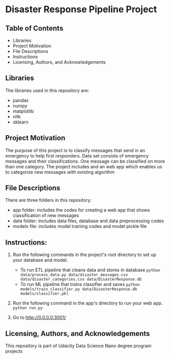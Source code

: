 # Disaster Response Pipeline Project

## Table of Contents
* Libraries
* Project Motivation
* File Descriptions
* Instructions
* Licensing, Authors, and Acknowledgements

## Libraries
The libraries used in this repository are:
* pandas
* numpy
* matplotlib
* nltk
* sklearn

## Project Motivation
The purpose of this project is to classify messages that send in an emergency to help first responders. Data set consists of emergency messages and their classifications. One message can be classified on more than one category.
The project includes and an web app which enables us to categorize new messages with existing algorithm


## File Descriptions
There are three folders in this repository:
* app folder: includes the codes for creating a web app that shows classification of new messages
* data folder: includes data files, database and data preprocessing codes
* models file: includes model training codes and model pickle file


## Instructions:
1. Run the following commands in the project's root directory to set up your database and model.

    - To run ETL pipeline that cleans data and stores in database
        `python data/process_data.py data/disaster_messages.csv data/disaster_categories.csv data/DisasterResponse.db`
    - To run ML pipeline that trains classifier and saves
        `python models/train_classifier.py data/DisasterResponse.db models/classifier.pkl`

2. Run the following command in the app's directory to run your web app.
    `python run.py`

3. Go to http://0.0.0.0:3001/

## Licensing, Authors, and Acknowledgements
This repository is part of Udacity Data Science Nano degree program projects



